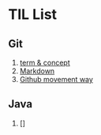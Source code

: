# TIL List
## Git
1. [term & concept ](https://github.com/hifrogie/Github/blob/main/term%20n%20concept.md)
2. [Markdown](https://github.com/hifrogie/Github/blob/main/markdown.md)
3. [Github movement way](https://github.com/hifrogie/Github/blob/main/Github%20movement%20way)
## Java
1. []